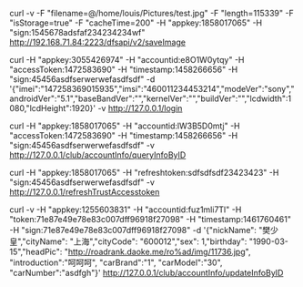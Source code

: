 curl -v -F "filename=@/home/louis/Pictures/test.jpg" -F "length=115339" -F "isStorage=true" -F "cacheTime=200" -H "appkey:1858017065" -H "sign:1545678adsfaf234234234wf" http://192.168.71.84:2223/dfsapi/v2/saveImage


curl -H "appkey:3055426974" -H "accountid:e8O1W0ytqy" -H "accessToken:1472583690" -H "timestamp:1458266656" -H "sign:45456asdfserwerwefasdfsdf" -d '{"imei":"147258369015935","imsi":"460011234453214","modeVer":"sony","androidVer":"5.1","baseBandVer":"","kernelVer":"","buildVer":"","lcdwidth":1080,"lcdHeight":1920}' -v http://127.0.0.1/login

curl -H "appkey:1858017065" -H "accountid:lW3B5D0mtj" -H "accessToken:1472583690" -H "timestamp:1458266656" -H "sign:45456asdfserwerwefasdfsdf" -v http://127.0.0.1/club/accountInfo/queryInfoByID

curl -H "appkey:1858017065" -H "refreshtoken:sdfsdfsdf23423423" -H "sign:45456asdfserwerwefasdfsdf" -v http://127.0.0.1/refreshTrustAccesstoken

curl -v -H "appkey:1255603831" -H "accountid:fuz1mli7Tl" -H "token:71e87e49e78e83c007dff96918f27098" -H "timestamp:1461760461" -H "sign:71e87e49e78e83c007dff96918f27098" -d '{"nickName": "樊少皇","cityName": "上海","cityCode": "600012","sex": 1,"birthday": "1990-03-15","headPic": "http://roadrank.daoke.me/ro%ad/img/11736.jpg", "introduction":"呵呵呵", "carBrand":"1", "carModel":"30", "carNumber":"asdfgh"}' http://127.0.0.1/club/accountInfo/updateInfoByID


